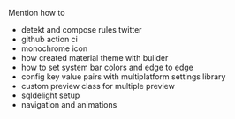 Mention how to
- detekt and compose rules twitter
- github action ci
- monochrome icon
- how created material theme with builder
- how to set system bar colors and edge to edge
- config key value pairs with multiplatform settings library
- custom preview class for multiple preview
- sqldelight setup
- navigation and animations 